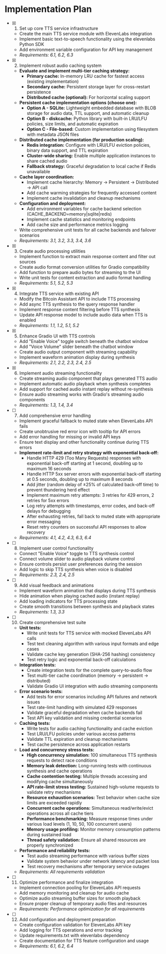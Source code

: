 # Implementation Plan

- [x] 1. Set up core TTS service infrastructure
  - Create the main TTS service module with ElevenLabs integration
  - Implement basic text-to-speech functionality using the elevenlabs Python SDK
  - Add environment variable configuration for API key management
  - _Requirements: 6.1, 6.2, 6.3_

- [x] 2. Implement robust audio caching system
  - **Evaluate and implement multi-tier caching strategy:**
    - **Primary cache:** In-memory LRU cache for fastest access (existing implementation)
    - **Secondary cache:** Persistent storage layer for cross-restart persistence
    - **Distributed cache (optional):** For horizontal scaling support
  - **Persistent cache implementation options (choose one):**
    - **Option A - SQLite:** Lightweight embedded database with BLOB storage for audio data, TTL support, and automatic cleanup
    - **Option B - diskcache:** Python library with built-in LRU/LFU policies, size limits, and automatic expiration
    - **Option C - File-based:** Custom implementation using filesystem with metadata JSON files
  - **Distributed cache implementation (for production scaling):**
    - **Redis integration:** Configure with LRU/LFU eviction policies, binary data support, and TTL expiration
    - **Cluster-wide sharing:** Enable multiple application instances to share cached audio
    - **Fallback strategy:** Graceful degradation to local cache if Redis unavailable
  - **Cache layer coordination:**
    - Implement cache hierarchy: Memory → Persistent → Distributed → API call
    - Add cache warming strategies for frequently accessed content
    - Implement cache invalidation and cleanup mechanisms
  - **Configuration and deployment:**
    - Add environment variables for cache backend selection (CACHE_BACKEND=memory|sqlite|redis)
    - Implement cache statistics and monitoring endpoints
    - Add cache size and performance metrics logging
  - Write comprehensive unit tests for all cache backends and failover scenarios
  - _Requirements: 3.1, 3.2, 3.3, 3.4, 3.6_

- [x] 3. Create audio processing utilities
  - Implement function to extract main response content and filter out sources
  - Create audio format conversion utilities for Gradio compatibility
  - Add function to prepare audio bytes for streaming to the UI
  - Write unit tests for content extraction and audio format handling
  - _Requirements: 5.1, 5.2, 5.3_

- [x] 4. Integrate TTS service with existing API
  - Modify the Bitcoin Assistant API to include TTS processing
  - Add async TTS synthesis to the query response handler
  - Implement response content filtering before TTS synthesis
  - Update API response model to include audio data when TTS is enabled
  - _Requirements: 1.1, 1.2, 5.1, 5.2_

- [x] 5. Enhance Gradio UI with TTS controls
  - Add "Enable Voice" toggle switch beneath the chatbot window
  - Add "Voice Volume" slider beneath the chatbot window
  - Create audio output component with streaming capability
  - Implement waveform animation display during synthesis
  - _Requirements: 2.1, 2.2, 2.3, 2.4, 2.5_

- [x] 6. Implement audio streaming functionality
  - Create streaming audio component that plays generated TTS audio
  - Implement automatic audio playback when synthesis completes
  - Add support for cached audio instant replay without re-synthesis
  - Ensure audio streaming works with Gradio's streaming audio components
  - _Requirements: 1.3, 1.4, 3.4_

- [ ] 7. Add comprehensive error handling
  - Implement graceful fallback to muted state when ElevenLabs API fails
  - Create unobtrusive red error icon with tooltip for API errors
  - Add error handling for missing or invalid API keys
  - Ensure text display and other functionality continue during TTS errors
  - **Implement rate-limit and retry strategy with exponential back-off:**
    - Handle HTTP 429 (Too Many Requests) responses with exponential back-off starting at 1 second, doubling up to maximum 16 seconds
    - Handle HTTP 5xx server errors with exponential back-off starting at 0.5 seconds, doubling up to maximum 8 seconds
    - Add jitter (random delay of ±25% of calculated back-off time) to prevent thundering herd effect
    - Implement maximum retry attempts: 3 retries for 429 errors, 2 retries for 5xx errors
    - Log retry attempts with timestamps, error codes, and back-off delays for debugging
    - After exhausting retries, fall back to muted state with appropriate error messaging
    - Reset retry counters on successful API responses to allow recovery
  - _Requirements: 4.1, 4.2, 4.3, 6.3, 6.4_

- [ ] 8. Implement user control functionality
  - Connect "Enable Voice" toggle to TTS synthesis control
  - Connect volume slider to audio playback volume control
  - Ensure controls persist user preferences during the session
  - Add logic to skip TTS synthesis when voice is disabled
  - _Requirements: 2.3, 2.4, 2.5_

- [ ] 9. Add visual feedback and animations
  - Implement waveform animation that displays during TTS synthesis
  - Hide animation when playing cached audio (instant replay)
  - Add loading indicators for TTS processing state
  - Create smooth transitions between synthesis and playback states
  - _Requirements: 1.3, 3.3_

- [ ] 10. Create comprehensive test suite
  - **Unit tests:**
    - Write unit tests for TTS service with mocked ElevenLabs API calls
    - Test text cleaning algorithm with various input formats and edge cases
    - Validate cache key generation (SHA-256 hashing) consistency
    - Test retry logic and exponential back-off calculations
  - **Integration tests:**
    - Create integration tests for the complete query-to-audio flow
    - Test multi-tier cache coordination (memory → persistent → distributed)
    - Validate Gradio UI integration with audio streaming components
  - **Error scenario tests:**
    - Add tests for error scenarios including API failures and network issues
    - Test rate-limit handling with simulated 429 responses
    - Validate graceful degradation when cache backends fail
    - Test API key validation and missing credential scenarios
  - **Caching tests:**
    - Write tests for audio caching functionality and cache eviction
    - Test LRU/LFU policies under various access patterns
    - Validate TTL expiration and cleanup mechanisms
    - Test cache persistence across application restarts
  - **Load and concurrency stress tests:**
    - **High concurrency simulation:** 100 simultaneous TTS synthesis requests to detect race conditions
    - **Memory leak detection:** Long-running tests with continuous synthesis and cache operations
    - **Cache contention testing:** Multiple threads accessing and modifying cache simultaneously
    - **API rate-limit stress testing:** Sustained high-volume requests to validate retry mechanisms
    - **Resource exhaustion scenarios:** Test behavior when cache size limits are exceeded rapidly
    - **Concurrent cache operations:** Simultaneous read/write/evict operations across all cache tiers
    - **Performance benchmarking:** Measure response times under various load levels (1, 10, 50, 100 concurrent users)
    - **Memory usage profiling:** Monitor memory consumption patterns during sustained load
    - **Thread safety validation:** Ensure all shared resources are properly synchronized
  - **Performance and reliability tests:**
    - Test audio streaming performance with various buffer sizes
    - Validate system behavior under network latency and packet loss
    - Test recovery mechanisms after temporary service outages
  - _Requirements: All requirements validation_

- [ ] 11. Optimize performance and finalize integration
  - Implement connection pooling for ElevenLabs API requests
  - Add memory monitoring and cleanup for audio cache
  - Optimize audio streaming buffer sizes for smooth playback
  - Ensure proper cleanup of temporary audio files and resources
  - _Requirements: Performance optimization for all requirements_

- [ ] 12. Add configuration and deployment preparation
  - Create configuration validation for ElevenLabs API key
  - Add logging for TTS operations and error tracking
  - Update requirements.txt with elevenlabs dependency
  - Create documentation for TTS feature configuration and usage
  - _Requirements: 6.1, 6.2, 6.4_